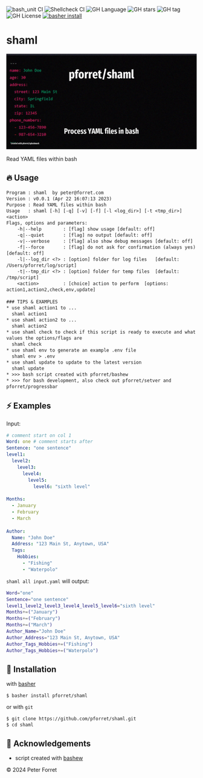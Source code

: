 ![bash_unit CI](https://github.com/pforret/shaml/workflows/bash_unit%20CI/badge.svg)
![Shellcheck CI](https://github.com/pforret/shaml/workflows/Shellcheck%20CI/badge.svg)
![GH Language](https://img.shields.io/github/languages/top/pforret/shaml)
![GH stars](https://img.shields.io/github/stars/pforret/shaml)
![GH tag](https://img.shields.io/github/v/tag/pforret/shaml)
![GH License](https://img.shields.io/github/license/pforret/shaml)
[![basher install](https://img.shields.io/badge/basher-install-white?logo=gnu-bash&style=flat)](https://www.basher.it/package/)

# shaml

![shaml](assets/url.download.215333.jpg)

Read YAML files within bash

## 🔥 Usage

```
Program : shaml  by peter@forret.com
Version : v0.0.1 (Apr 22 16:07:13 2023)
Purpose : Read YAML files within bash
Usage   : shaml [-h] [-q] [-v] [-f] [-l <log_dir>] [-t <tmp_dir>] <action>
Flags, options and parameters:
    -h|--help        : [flag] show usage [default: off]
    -q|--quiet       : [flag] no output [default: off]
    -v|--verbose     : [flag] also show debug messages [default: off]
    -f|--force       : [flag] do not ask for confirmation (always yes) [default: off]
    -l|--log_dir <?> : [option] folder for log files   [default: /Users/pforret/log/script]
    -t|--tmp_dir <?> : [option] folder for temp files  [default: /tmp/script]
    <action>         : [choice] action to perform  [options: action1,action2,check,env,update]
                                  
### TIPS & EXAMPLES
* use shaml action1 to ...
  shaml action1
* use shaml action2 to ...
  shaml action2
* use shaml check to check if this script is ready to execute and what values the options/flags are
  shaml check
* use shaml env to generate an example .env file
  shaml env > .env
* use shaml update to update to the latest version
  shaml update
* >>> bash script created with pforret/bashew
* >>> for bash development, also check out pforret/setver and pforret/progressbar
```

## ⚡️ Examples

Input:

```yaml
# comment start on col 1
Word: one # comment starts after
Sentence: "one sentence"
level1:
  level2:
    level3:
      level4:
        level5:
          level6: "sixth level"

Months:
  - January
  - February
  - March

Author:
  Name: "John Doe"
  Address: "123 Main St, Anytown, USA"
  Tags:
    Hobbies:
      - "Fishing"
      - "Waterpolo"
```

`shaml all input.yaml` will output:

```bash
Word="one"
Sentence="one sentence"
level1_level2_level3_level4_level5_level6="sixth level"
Months+=("January")
Months+=("February")
Months+=("March")
Author_Name="John Doe"
Author_Address="123 Main St, Anytown, USA"
Author_Tags_Hobbies+=("Fishing")
Author_Tags_Hobbies+=("Waterpolo")
```


## 🚀 Installation

with [basher](https://github.com/basherpm/basher)

	$ basher install pforret/shaml

or with `git`

	$ git clone https://github.com/pforret/shaml.git
	$ cd shaml

## 📝 Acknowledgements

* script created with [bashew](https://github.com/pforret/bashew)

&copy; 2024 Peter Forret
